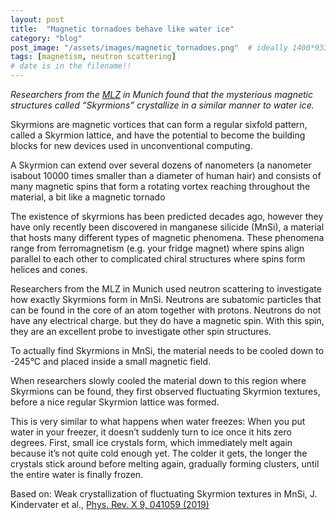 ```yaml
---
layout: post
title:  "Magnetic tornadoes behave like water ice"
category: "blog"
post_image: "/assets/images/magnetic_tornadoes.png"  # ideally 1400*933 or 900*600 ar another 3:2 ratio
tags: [magnetism, neutron scattering]  
# date is in the filename!!
---
```

*Researchers from the [MLZ](https://mlz-garching.de/) in Munich found that the mysterious magnetic structures called “Skyrmions” crystallize in a similar manner to water ice.*

Skyrmions are magnetic vortices that can form a regular sixfold pattern, called a Skyrmion lattice, and have the potential to become the building blocks for new devices used in unconventional computing. 

A Skyrmion can extend over several dozens of nanometers (a nanometer isabout 10000 times smaller than a diameter of human hair) and consists of many magnetic spins that form a rotating vortex reaching throughout the material, a bit like a magnetic tornado

The existence of skyrmions has been predicted decades ago, however they have only recently been discovered in manganese silicide (MnSi), a material that hosts many different types of magnetic phenomena. These phenomena range from ferromagnetism (e.g. your fridge magnet) where spins align parallel to each other to complicated chiral structures where spins form helices and cones. 

Researchers from the MLZ in Munich used neutron scattering to investigate how exactly Skyrmions form in MnSi. 
Neutrons are subatomic particles that can be found in the core of an atom together with protons. Neutrons do not have any electrical charge. but they do have a magnetic spin. With this spin, they are an excellent probe to investigate other spin structures. 

To actually find Skyrmions in MnSi, the material needs to be cooled down to -245°C and placed inside a small magnetic field. 

When researchers slowly cooled the material down to this region where Skyrmions can be found, they first observed fluctuating Skyrmion textures, before a nice regular Skyrmion lattice was formed. 

This is very similar to what happens when water freezes:
When you put water in your freezer, it doesn’t suddenly turn to ice once it hits zero degrees. First, small ice crystals form, which immediately melt again because it’s not quite cold enough yet. The colder it gets, the longer the crystals stick around before melting again, gradually forming clusters, until the entire water is finally frozen.



Based on: Weak crystallization of fluctuating Skyrmion textures in MnSi, J. Kindervater et al., [Phys. Rev. X 9, 041059 (2019)](https://journals.aps.org/prx/pdf/10.1103/PhysRevX.9.041059)


